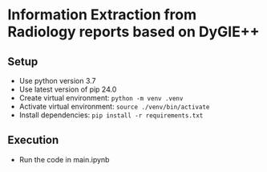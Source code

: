 # Information Extraction from Radiology reports based on DyGIE++

## Setup
- Use python version 3.7
- Use latest version of pip 24.0
- Create virtual environment: `python -m venv .venv`
- Activate virtual environment: `source ./venv/bin/activate`
- Install dependencies: `pip install -r requirements.txt`

## Execution
- Run the code in main.ipynb